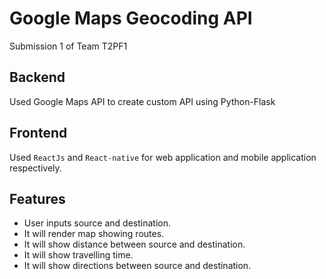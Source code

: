 ﻿# Google Maps Geocoding API
Submission 1 of Team T2PF1

## Backend
Used Google Maps API to create custom API using Python-Flask

## Frontend
Used `ReactJs` and `React-native` for web application and mobile application respectively.

## Features
- User inputs source and destination. 
- It will render map showing routes.
- It will show distance between source and destination.
- It will show travelling time.
- It will show directions between source and destination.
